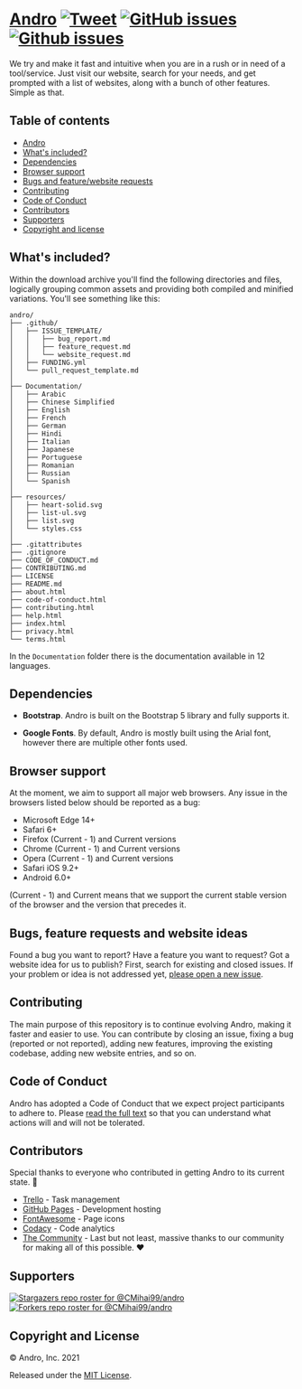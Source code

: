 # <a href="https://cmihai99.github.io/andro" target="_blank" id="andro">Andro</a> [![Tweet](https://img.shields.io/twitter/url/http/shields.io.svg?style=social)](https://twitter.com/intent/tweet?text=Find%20over%20100%20new%20and%20exciting%20websites%20at&url=http://cmihai99.github.io/andro&via=androteamfaq&hashtags=andro,webdevelopment,website,websitefinder,developers) [![GitHub issues](https://img.shields.io/github/issues/CMihai99/andro)](https://github.com/CMihai99/andro/issues) [![Github issues](https://img.shields.io/github/issues-closed/CMihai99/andro)](https://github.com/CMihai99/andro/issues?q=is%3Aissue+is%3Aclosed)

We try and make it fast and intuitive when you are in a rush or in need of a tool/service. Just visit our website, search for your needs, and get prompted with a list of websites, along with a bunch of other features. Simple as that.

## Table of contents

- [Andro](#andro)
- [What's included?](#whats-included)
- [Dependencies](#dependencies)
- [Browser support](#browser-support)
- [Bugs and feature/website requests](#bugs-and-requests)
- [Contributing](#contributing)
- [Code of Conduct](#code-of-conduct)
- [Contributors](#contributors)
- [Supporters](#supporters)
- [Copyright and license](#copyright-and-license)

<a id="whats-included"><h2>What's included?</h2></a>

Within the download archive you'll find the following directories and files, logically grouping common assets and providing both compiled and minified variations. You'll see something like this:

```
andro/
├── .github/
│   ├── ISSUE_TEMPLATE/
│   │   ├── bug_report.md
│   │   ├── feature_request.md
│   │   └── website_request.md
│   ├── FUNDING.yml
│   └── pull_request_template.md
│
├── Documentation/
│   ├── Arabic
│   ├── Chinese Simplified
│   ├── English
│   ├── French
│   ├── German
│   ├── Hindi
│   ├── Italian
│   ├── Japanese
│   ├── Portuguese
│   ├── Romanian
│   ├── Russian
│   └── Spanish
│
├── resources/
│   ├── heart-solid.svg
│   ├── list-ul.svg
│   ├── list.svg
│   └── styles.css
│
├── .gitattributes
├── .gitignore
├── CODE_OF_CONDUCT.md
├── CONTRIBUTING.md
├── LICENSE
├── README.md
├── about.html
├── code-of-conduct.html
├── contributing.html
├── help.html
├── index.html
├── privacy.html
└── terms.html
```

In the `Documentation` folder there is the documentation available in 12 languages.

<a id="dependencies"><h2>Dependencies</h2></a>

- **Bootstrap**. Andro is built on the Bootstrap 5 library and fully supports it.

- **Google Fonts**. By default, Andro is mostly built using the Arial font, however there are multiple other fonts used.

<a id="browser-support"><h2>Browser support</h2></a>

At the moment, we aim to support all major web browsers. Any issue in the browsers listed below should be reported as a bug:

- Microsoft Edge 14+
- Safari 6+
- Firefox (Current - 1) and Current versions
- Chrome (Current - 1) and Current versions
- Opera (Current - 1) and Current versions
- Safari iOS 9.2+
- Android 6.0+

(Current - 1) and Current means that we support the current stable version of the browser and the version that precedes it.

<a id="bugs-and-requests"><h2>Bugs, feature requests and website ideas</h2></a>

Found a bug you want to report? Have a feature you want to request? Got a website idea for us to publish? First, search for existing and closed issues. If your problem or idea is not addressed yet, [please open a new issue](https://github.com/CMihai99/andro/issues/new/choose).

<a id="contributing"><h2>Contributing</h2></a>

The main purpose of this repository is to continue evolving Andro, making it faster and easier to use. You can contribute by closing an issue, fixing a bug (reported or not reported), adding new features, improving the existing codebase, adding new website entries, and so on.

<a id="code-of-conduct"><h2>Code of Conduct</h2></a>

Andro has adopted a Code of Conduct that we expect project participants to adhere to. Please [read the full text](https://cmihai99.github.io/andro/code-of-conduct.html) so that you can understand what actions will and will not be tolerated.

<a id="contributors"><h2>Contributors</h2></a>

Special thanks to everyone who contributed in getting Andro to its current state. 👏

- [Trello](https://www.trello.com/) - Task management
- [GitHub Pages](https://pages.github.com/) - Development hosting
- [FontAwesome](https://www.fontawesome.com/) - Page icons
- [Codacy](https://www.codacy.com/) - Code analytics
- [The Community](#) - Last but not least, massive thanks to our community for making all of this possible. ♥

<a id="supporters"><h2>Supporters</h2></a>

[![Stargazers repo roster for @CMihai99/andro](https://reporoster.com/stars/CMihai99/andro)](https://github.com/CMihai99/andro/stargazers)
[![Forkers repo roster for @CMihai99/andro](https://reporoster.com/forks/CMihai99/andro)](https://github.com/CMihai99/andro/network/members)

<a id="copyright-and-license"><h2>Copyright and License</h2></a>

© Andro, Inc. 2021

Released under the [MIT License](LICENSE).
